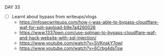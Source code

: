 DAY 33

* [ ] Learnt about bypass from  writeups/vlogs
  - https://infosecwriteups.com/how-i-was-able-to-bypass-cloudflare-waf-for-sqli-payload-b9e7a4260026
  - https://www.1337pwn.com/use-sqlmap-to-bypass-cloudflare-waf-and-hack-website-with-sql-injection/
  - https://www.youtube.com/watch?v=SVKnskY7owI
  - https://www.youtube.com/watch?v=6Crbg4dsTsw

